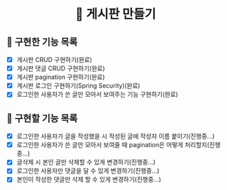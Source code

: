 <p align="middle" >  
</p>
<h1 align="middle">🎯 게시판 만들기</h1>

## 📝 구현한 기능 목록

- [X] 게시판 CRUD 구현하기(완료)
- [X] 게시판 댓글 CRUD 구현하기(완료)
- [X] 게시판 pagination 구현하기(완료)
- [X] 게시판 로그인 구현하기(Spring Security)(완료)
- [X] 로그인한 사용자가 쓴 글만 모아서 보여주는 기능 구현하기(완료)

## 📝 구현할 기능 목록
- [X] 로그인한 사용자가 글을 작성했을 시 작성된 글에 작성자 이름 붙이기(진행중...)
- [X] 로그인한 사용자가 쓴 글만 모아서 보여줄 때 pagination은 어떻게 처리할지(진행중...)
- [X] 글삭제 시 본인 글만 삭제할 수 있게 변경하기(진행중...)
- [X] 로그인한 사용자만 댓글을 달 수 있게 변경하기(진행중...)
- [X] 본인이 작성한 댓글만 삭제 할 수 있게 변경하기(진행중...)
